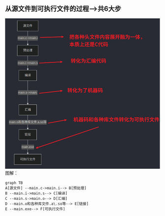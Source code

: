 ## 从源文件到可执行文件的过程-->共6大步
![alt text](img/从编译到执行文件的变化.png)
图解：
```mermaid
graph TB
A[源文件] --main.c->main.i--> B[预处理]
B --main.i->main.s--> C[编译]
C --main.s->main.o--> D[汇编]
D --main.o和各种库文件.a\.so等--> E[链接]
E --main.exe--> F[可执行文件]

```